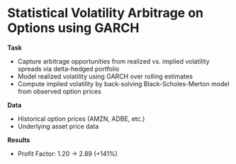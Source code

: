 # Statistical Volatility Arbitrage on Options using GARCH

**Task**  
- Capture arbitrage opportunities from realized vs. implied volatility spreads via delta-hedged portfolio  
- Model realized volatility using GARCH over rolling estimates  
- Compute implied volatility by back-solving Black-Scholes-Merton model from observed option prices  

**Data**  
- Historical option prices (AMZN, ADBE, etc.) 
- Underlying asset price data  

**Results**  
- Profit Factor: 1.20 → 2.89 (+141%)  
